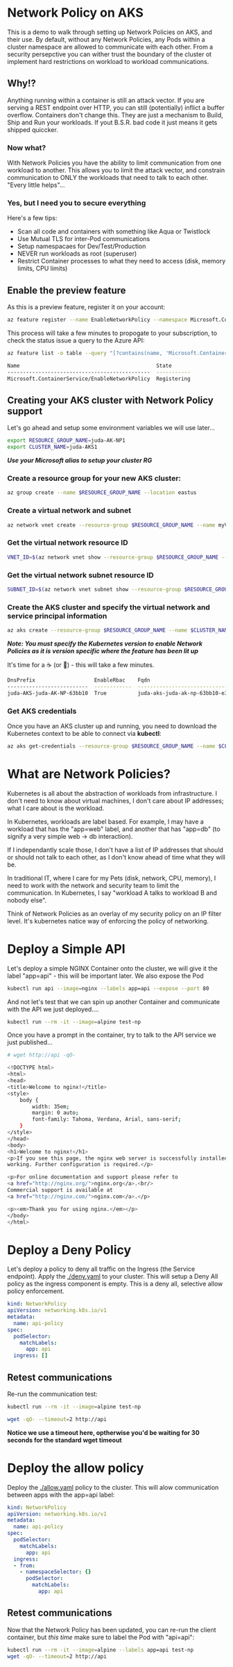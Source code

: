 # Network Policy on AKS
This is a demo to walk through setting up Network Policies on AKS, and their use.  By default, without any Network Policies, any Pods within a cluster namespace are allowed to communicate with each other.  From a security persepctive you can wither trust the boundary of the cluster ot implement hard restrictions on workload to workload communications.

## Why!?
Anything running within a container is still an attack vector.  If you are serving a REST endpoint over HTTP, you can still (potentially) inflict a buffer overflow.  Containers don't change this.  They are just a mechanism to Build, Ship and Run your workloads.  If yout B.S.R. bad code it just means it gets shipped quiccker.

### Now what?
With Network Policies you have the ability to limit communication from one workload to another.  This allows you to limit the attack vector, and constrain communication to ONLY the workloads that need to talk to each other.  "Every little helps"...

### 

### Yes, but I need you to secure everything
Here's a few tips:

* Scan all code and containers with something like Aqua or Twistlock
* Use Mutual TLS for inter-Pod communications
* Setup namespacaes for Dev/Test/Production
* NEVER run workloads as root (superuser)
* Restrict Container processes to what they need to access (disk, memory limits, CPU limits)

## Enable the preview feature

As this is a preview feature, register it on your account:

```bash
az feature register --name EnableNetworkPolicy --namespace Microsoft.ContainerService
```

This process will take a few minutes to propogate to your subscription, to check the status issue a query to the Azure API:

```bash
az feature list -o table --query "[?contains(name, 'Microsoft.ContainerService/EnableNetworkPolicy')].{Name:name,State:properties.state}"

Name                                            State
----------------------------------------------  -----------
Microsoft.ContainerService/EnableNetworkPolicy  Registering
```

## Creating your AKS cluster with Network Policy support

Let's go ahead and setup some environment variables we will use later...

```bash
export RESOURCE_GROUP_NAME=juda-AK-NP1
export CLUSTER_NAME=juda-AKS1
```

***Use your Microsoft alias to setup your cluster RG***


### Create a resource group for your new AKS cluster:

```bash
az group create --name $RESOURCE_GROUP_NAME --location eastus
```


### Create a virtual network and subnet
```bash
az network vnet create --resource-group $RESOURCE_GROUP_NAME --name myVnet --address-prefixes 10.0.0.0/8 --subnet-name myAKSSubnet --subnet-prefix 10.240.0.0/16
```


### Get the virtual network resource ID
```bash
VNET_ID=$(az network vnet show --resource-group $RESOURCE_GROUP_NAME --name myVnet --query id -o tsv)
```


### Get the virtual network subnet resource ID
```bash
SUBNET_ID=$(az network vnet subnet show --resource-group $RESOURCE_GROUP_NAME --vnet-name myVnet --name myAKSSubnet --query id -o tsv)
```

### Create the AKS cluster and specify the virtual network and service principal information

```bash
az aks create --resource-group $RESOURCE_GROUP_NAME --name $CLUSTER_NAME --kubernetes-version 1.12.4 --network-plugin azure --service-cidr 10.0.0.0/16 --dns-service-ip 10.0.0.10 --docker-bridge-address 172.17.0.1/16 --vnet-subnet-id $SUBNET_ID --network-policy calico --generate-ssh-keys

```

***Note: You must specify the Kubernetes version to enable Network Policies as it is version specific where the feature has been lit up*** 

It's time for a :coffee: (or :tea:) - this will take a few minutes.


```bash
DnsPrefix                   EnableRbac    Fqdn                                                      KubernetesVersion    Location    Name      NodeResourceGroup              ProvisioningState    ResourceGroup
--------------------------  ------------  --------------------------------------------------------  -------------------  ----------  --------  -----------------------------  -------------------  ---------------
juda-AKS-juda-AK-NP-63bb10  True          juda-aks-juda-ak-np-63bb10-e3e56c90.hcp.eastus.azmk8s.io  1.12.4               eastus      juda-AKS  MC_juda-AK-NP_juda-AKS_eastus  Succeeded            juda-AK-NP
```

### Get AKS credentials

Once you have an AKS cluster up and running, you need to download the Kubernetes context to be able to connect via **kubectl**:

```bash
az aks get-credentials --resource-group $RESOURCE_GROUP_NAME --name $CLUSTER_NAME
```

# What are Network Policies?
Kubernetes is all about the abstraction of workloads from infrastructure.  I don't need to know about virtual machines, I don't care about IP addresses; what I care about is the workload.

In Kubernetes, workloads are label based.  For example, I may have a workload that has the "app=web" label, and another that has "app=db" (to signify a very simple web -> db interaction).

If I independantly scale those, I don't have a list of IP addresses that should or should not talk to each other, as I don't know ahead of time what they will be.  

In traditional IT, where I care for my Pets (disk, network, CPU,  memory), I need to work with the network and security team to limit the communication.  In Kubernetes, I say "workload A talks to workload B and nobody else".

Think of Network Policies as an overlay of my security policy on an IP filter level.  It's kubernetes natice way of enforcing the policy of networking.


# Deploy a Simple API

Let's deploy a simple NGINX Container onto the cluster, we will give it the label "app=api" - this will be important later.  We also expose the Pod 

```bash
kubectl run api --image=nginx --labels app=api --expose --port 80 
```


And not let's test that we can spin up another Container and communicate with the API we just deployed....

```bash
kubectl run --rm -it --image=alpine test-np
```

Once you have a prompt in the container, try to talk to the API service we just published...

```bash
# wget http://api -qO-

<!DOCTYPE html>
<html>
<head>
<title>Welcome to nginx!</title>
<style>
    body {
        width: 35em;
        margin: 0 auto;
        font-family: Tahoma, Verdana, Arial, sans-serif;
    }
</style>
</head>
<body>
<h1>Welcome to nginx!</h1>
<p>If you see this page, the nginx web server is successfully installed and
working. Further configuration is required.</p>

<p>For online documentation and support please refer to
<a href="http://nginx.org/">nginx.org</a>.<br/>
Commercial support is available at
<a href="http://nginx.com/">nginx.com</a>.</p>

<p><em>Thank you for using nginx.</em></p>
</body>
</html>
````

# Deploy a Deny Policy

Let's deploy a policy to deny all traffic on the Ingress (the Service endpoint).  Apply the [./deny.yaml](deny.yaml) to your cluster.  This will setup a Deny All policy as the ingress component is empty.  This is a deny all, selective allow policy enforcement.


```yaml
kind: NetworkPolicy
apiVersion: networking.k8s.io/v1
metadata:
  name: api-policy
spec:
  podSelector:
    matchLabels:
      app: api
  ingress: []
```

## Retest communications

Re-run the communication test:

```bash
kubectl run --rm -it --image=alpine test-np

wget -qO- --timeout=2 http://api
```

**Notice we use a timeout here, optherwise you'd be waiting for 30 seconds for the standard wget timeout**


# Deploy the allow policy

Deploy the [./allow.yaml](allow.yaml) policy to the cluster.  This will alow communication between apps with the app=api label:

```yaml
kind: NetworkPolicy
apiVersion: networking.k8s.io/v1
metadata:
  name: api-policy
spec:
  podSelector:
    matchLabels:
      app: api
  ingress:
  - from:
    - namespaceSelector: {}
      podSelector:
        matchLabels:
          app: api
```

## Retest communications
Now that the Network Policy has been updated, you can re-run the client container, but *this time* make sure to label the Pod with "api=api":

```bash
kubectl run --rm -it --image=alpine --labels app=api test-np
wget -qO- --timeout=2 http://api
```